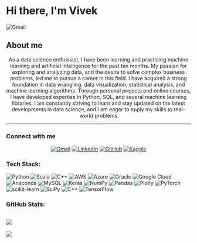 # Hi there, I'm Vivek
<img img src="https://img.shields.io/badge/-Data%20Science%20%7C%20Machine%20Learning%20%7C%20AI-black?style=for-the-badge" alt="Gmail"/>

## About me
 <p align="center">
As a data science enthusiast, I have been learning and practicing machine learning
and artificial intelligence for the past ten months. My passion for exploring and
analyzing data, and the desire to solve complex business problems, led me to pursue
a career in this field. I have acquired a strong foundation in data wrangling, data
visualization, statistical analysis, and machine learning algorithms. Through 
personal projects and online courses, I have developed expertise in Python, SQL,
and several machine learning libraries. I am constantly striving to learn and stay 
updated on the latest developments in data science, and I am eager to apply my 
skills to real-world problems</p>

---
### Connect with me
<p align="center">
	<a href="mailto:vivekraina33.vr@gmail.com"><img img src="https://img.shields.io/badge/-vivekraina33.vr%40gmail.com-red?style=flat&logo=gmail&logoColor=white" alt="Gmail"/></a>
	<a href="https://www.linkedin.com/in/vivekrainaa/"><img src="https://img.shields.io/badge/linkedin-%230A66C2.svg?style=flat&logo=linkedin&logoColor=white" alt="LinkedIn"/></a>
	<a href="https://github.com/vivekraina7"><img src="https://img.shields.io/badge/github-%23181717.svg?style=flat&logo=github&logoColor=white" alt="GitHub"/></a>
	<a href="https://www.kaggle.com/vivekrainaa"><img src="https://img.shields.io/badge/kaggle-%230A66C2.svg?style=flat&logo=kaggle&logoColor=white" alt="Kaggle"/></a>
</p>

### Tech Stack:
![Python](https://img.shields.io/badge/python-3670A0?style=flat&logo=python&logoColor=ffdd54) ![Scala](https://img.shields.io/badge/scala-%23DC322F.svg?style=flat&logo=scala&logoColor=white) ![C++](https://img.shields.io/badge/c++-%2300599C.svg?style=flat&logo=c%2B%2B&logoColor=white) ![AWS](https://img.shields.io/badge/AWS-%23FF9900.svg?style=flat&logo=amazon-aws&logoColor=white) ![Azure](https://img.shields.io/badge/azure-%230072C6.svg?style=flat&logo=azure-devops&logoColor=white) ![Oracle](https://img.shields.io/badge/Oracle-F80000?style=flat&logo=oracle&logoColor=white) ![Google Cloud](https://img.shields.io/badge/Google%20Cloud-%234285F4.svg?style=flat&logo=google-cloud&logoColor=white) ![Anaconda](https://img.shields.io/badge/Anaconda-%2344A833.svg?style=flat&logo=anaconda&logoColor=white) ![MySQL](https://img.shields.io/badge/mysql-%2300f.svg?style=flat&logo=mysql&logoColor=white) ![Keras](https://img.shields.io/badge/Keras-%23D00000.svg?style=flat&logo=Keras&logoColor=white) ![NumPy](https://img.shields.io/badge/numpy-%23013243.svg?style=flat&logo=numpy&logoColor=white) ![Pandas](https://img.shields.io/badge/pandas-%23150458.svg?style=flat&logo=pandas&logoColor=white) ![Plotly](https://img.shields.io/badge/Plotly-%233F4F75.svg?style=flat&logo=plotly&logoColor=white) ![PyTorch](https://img.shields.io/badge/PyTorch-%23EE4C2C.svg?style=flat&logo=PyTorch&logoColor=white) ![scikit-learn](https://img.shields.io/badge/scikit--learn-%23F7931E.svg?style=flat&logo=scikit-learn&logoColor=white) ![SciPy](https://img.shields.io/badge/SciPy-%230C55A5.svg?style=flat&logo=scipy&logoColor=%white) ![C++](https://img.shields.io/badge/c++-%2300599C.svg?style=flat&logo=c%2B%2B&logoColor=white) ![TensorFlow](https://img.shields.io/badge/TensorFlow-%23FF6F00.svg?style=flat&logo=TensorFlow&logoColor=white)
### GitHub Stats:
<!--![](https://github-readme-stats.vercel.app/api?username=vivekraina7&theme=dark&hide_border=true&include_all_commits=false&count_private=false)<br/>-->
<!--![](https://github-readme-streak-stats.herokuapp.com/?user=vivekraina7&theme=dark&hide_border=true)<br/>-->
![](https://github-readme-stats.vercel.app/api/top-langs/?username=vivekraina7&theme=dark&hide_border=true&include_all_commits=false&count_private=false&layout=compact)
---
[![](https://visitcount.itsvg.in/api?id=vivekraina7&icon=0&color=0)](https://visitcount.itsvg.in)
